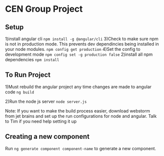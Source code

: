# CEN Group Project

## Setup

1)install angular cli
`npm install -g @angular/cli`
3)Check to make sure npm is not in production mode. This prevents dev dependincies being installed in your node modules. 
`npm config get production` 
4)Set the config to development mode
`npm config set -g production false`
2)install all npm dependencies
`npm install`

## To Run Project

1)Must rebuild the angular project any time changes are made to angular code
`ng build`

2)Run the node js server
`node server.js`

Note: If you want to make the build process easier, download webstorm from jet brains and set up the run configurations for node and angular. 
Talk to Tim if you need help setting it up

## Creating a new component

Run `ng generate component component-name` to generate a new component.



